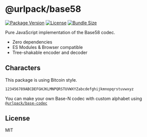 # @urlpack/base58

[![Package Version](https://img.shields.io/npm/v/@urlpack/base58)](https://npm.im/@urlpack/base58)
[![License](https://img.shields.io/npm/l/@urlpack/base58)](#License)
[![Bundle Size](https://img.shields.io/bundlephobia/minzip/@urlpack/base58)](https://bundlephobia.com/package/@urlpack/base58)

Pure JavaScript implementation of the Base58 codec.

- Zero dependencies
- ES Modules & Browser compatible
- Tree-shakable encoder and decoder

## Characters

This package is using Bitcoin style.

```txt
123456789ABCDEFGHJKLMNPQRSTUVWXYZabcdefghijkmnopqrstuvwxyz
```

You can make your own Base-N codec with custom alphabet using [`@urlpack/base-codec`](https://github.com/daangn/urlpack/tree/main/packages/base-codec)

## License

MIT
